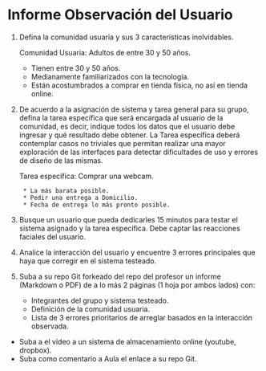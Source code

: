 # Informe Observación del Usuario

1. Defina la comunidad usuaria y sus 3 características inolvidables.

    Comunidad Usuaria: Adultos de entre 30 y 50 años.

    * Tienen entre 30 y 50 años.
    * Medianamente familiarizados con la tecnología.
    * Están acostumbrados a comprar en tienda física, no así en tienda online.

2. De acuerdo a la asignación de sistema y tarea general para su grupo, defina la tarea específica que será encargada al usuario de la comunidad, es decir, indique todos los datos que el usuario debe ingresar y qué resultado debe obtener. La Tarea específica deberá contemplar casos no triviales que permitan realizar una mayor exploración de las interfaces para detectar dificultades de uso y errores de diseño de las mismas.

    Tarea específica: Comprar una webcam.

        * La más barata posible.
        * Pedir una entrega a Domicilio.
        * Fecha de entrega lo más pronto posible.

3. Busque un usuario que pueda dedicarles 15 minutos para testar el sistema asignado y la tarea específica. Debe captar las reacciones faciales del usuario.
4. Analice la interacción del usuario y encuentre 3 errores principales que haya que corregir en el sistema testeado.
5. Suba a su repo Git forkeado del repo del profesor un informe (Markdown o PDF) de a lo más 2 páginas (1 hoja por ambos lados) con:

    * Integrantes del grupo y sistema testeado.
    * Definición de la comunidad usuaria.
    * Lista de 3 errores prioritarios de arreglar basados en la interacción observada.

* Suba a el vídeo a un sistema de almacenamiento online (youtube, dropbox).
* Suba como comentario a Aula el enlace a su repo Git.
